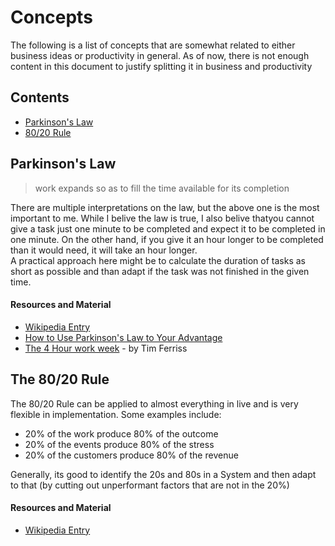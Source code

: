 # Concepts
The following is a list of concepts that are somewhat related to either business ideas or productivity in general. As of now,
there is not enough content in this document to justify splitting it in business and productivity

## Contents
* [Parkinson's Law](#parkinsons-law)
* [80/20 Rule](#the-8020-rule)

## Parkinson's Law
> work expands so as to fill the time available for its completion

There are multiple interpretations on the law, but the above one is the most important to me. While I belive the law is true, I also belive thatyou cannot give a task just one minute to be completed and expect it to be completed in one minute. On the other hand, if you give it an hour longer to be completed than it would need, it will take an hour longer.  
A practical approach here might be to calculate the duration of tasks as short as possible and than adapt if the task was not finished in the given time.

#### Resources and Material
* [Wikipedia Entry](https://en.wikipedia.org/wiki/Parkinson%27s_law)
* [How to Use Parkinson's Law to Your Advantage](http://www.lifehack.org/articles/featured/how-to-use-parkinsons-law-to-your-advantage.html)
* [The 4 Hour work week](https://www.amazon.de/4-Hour-Work-Week-Escape-Anywhere/dp/0091929113/ref=sr_1_sc_1?ie=UTF8&qid=1517158086&sr=8-1-spell&keywords=4+hour+workwwek) - by Tim Ferriss

## The 80/20 Rule
The 80/20 Rule can be applied to almost everything in live and is very flexible in implementation. Some examples include:
* 20% of the work produce 80% of the outcome
* 20% of the events produce 80% of the stress
* 20% of the customers produce 80% of the revenue

Generally, its good to identify the 20s and 80s in a System and then adapt to that (by cutting out unperformant factors that are not in the 20%)

#### Resources and Material
* [Wikipedia Entry](https://en.wikipedia.org/wiki/Pareto_principle)
